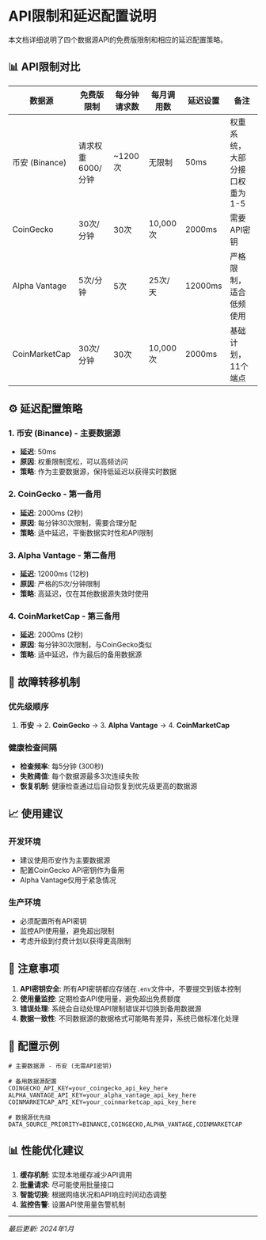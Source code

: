 # API限制和延迟配置说明

本文档详细说明了四个数据源API的免费版限制和相应的延迟配置策略。

## 📊 API限制对比

| 数据源 | 免费版限制 | 每分钟请求数 | 每月调用数 | 延迟设置 | 备注 |
|--------|------------|--------------|------------|----------|---------|
| 币安 (Binance) | 请求权重6000/分钟 | ~1200次 | 无限制 | 50ms | 权重系统，大部分接口权重为1-5 |
| CoinGecko | 30次/分钟 | 30次 | 10,000次 | 2000ms | 需要API密钥 |
| Alpha Vantage | 5次/分钟 | 5次 | 25次/天 | 12000ms | 严格限制，适合低频使用 |
| CoinMarketCap | 30次/分钟 | 30次 | 10,000次 | 2000ms | 基础计划，11个端点 |

## ⚙️ 延迟配置策略

### 1. 币安 (Binance) - 主要数据源
- **延迟**: 50ms
- **原因**: 权重限制宽松，可以高频访问
- **策略**: 作为主要数据源，保持低延迟以获得实时数据

### 2. CoinGecko - 第一备用
- **延迟**: 2000ms (2秒)
- **原因**: 每分钟30次限制，需要合理分配
- **策略**: 适中延迟，平衡数据实时性和API限制

### 3. Alpha Vantage - 第二备用
- **延迟**: 12000ms (12秒)
- **原因**: 严格的5次/分钟限制
- **策略**: 高延迟，仅在其他数据源失效时使用

### 4. CoinMarketCap - 第三备用
- **延迟**: 2000ms (2秒)
- **原因**: 每分钟30次限制，与CoinGecko类似
- **策略**: 适中延迟，作为最后的备用数据源

## 🔄 故障转移机制

### 优先级顺序
1. **币安** → 2. **CoinGecko** → 3. **Alpha Vantage** → 4. **CoinMarketCap**

### 健康检查间隔
- **检查频率**: 每5分钟 (300秒)
- **失败阈值**: 每个数据源最多3次连续失败
- **恢复机制**: 健康检查通过后自动恢复到优先级更高的数据源

## 📈 使用建议

### 开发环境
- 建议使用币安作为主要数据源
- 配置CoinGecko API密钥作为备用
- Alpha Vantage仅用于紧急情况

### 生产环境
- 必须配置所有API密钥
- 监控API使用量，避免超出限制
- 考虑升级到付费计划以获得更高限制

## 🚨 注意事项

1. **API密钥安全**: 所有API密钥都应存储在`.env`文件中，不要提交到版本控制
2. **使用量监控**: 定期检查API使用量，避免超出免费额度
3. **错误处理**: 系统会自动处理API限制错误并切换到备用数据源
4. **数据一致性**: 不同数据源的数据格式可能略有差异，系统已做标准化处理

## 🔧 配置示例

```env
# 主要数据源 - 币安 (无需API密钥)

# 备用数据源配置
COINGECKO_API_KEY=your_coingecko_api_key_here
ALPHA_VANTAGE_API_KEY=your_alpha_vantage_api_key_here
COINMARKETCAP_API_KEY=your_coinmarketcap_api_key_here

# 数据源优先级
DATA_SOURCE_PRIORITY=BINANCE,COINGECKO,ALPHA_VANTAGE,COINMARKETCAP
```

## 📊 性能优化建议

1. **缓存机制**: 实现本地缓存减少API调用
2. **批量请求**: 尽可能使用批量接口
3. **智能切换**: 根据网络状况和API响应时间动态调整
4. **监控告警**: 设置API使用量告警机制

---

*最后更新: 2024年1月*